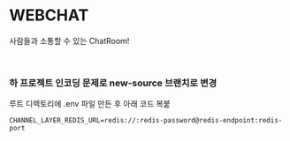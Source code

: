 # WEBCHAT
사람들과 소통할 수 있는 ChatRoom!

<br>

### 하 프로젝트 인코딩 문제로 new-source 브랜치로 변경

루트 디렉토리에 .env 파일 만든 후 아래 코드 복붙

```
CHANNEL_LAYER_REDIS_URL=redis://:redis-password@redis-endpoint:redis-port
```

